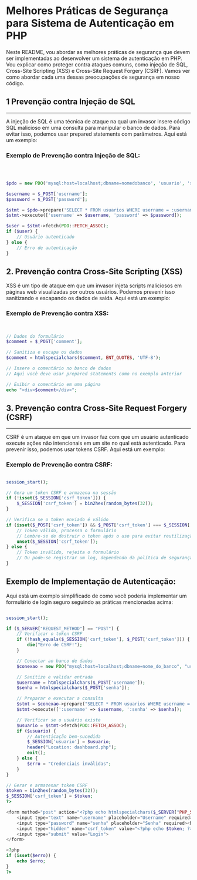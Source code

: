   

Melhores Práticas de Segurança para Sistema de Autenticação em PHP
==========================================================================

  

Neste README, vou abordar as melhores práticas de segurança que devem ser implementadas ao desenvolver um sistema de autenticação em PHP. Vou explicar como proteger contra ataques comuns, como injeção de SQL, Cross-Site Scripting (XSS) e Cross-Site Request Forgery (CSRF). Vamos ver como abordar cada uma dessas preocupações de segurança em nosso código.

  

## 1 Prevenção contra Injeção de SQL
-----------------------------------

  

A injeção de SQL é uma técnica de ataque na qual um invasor insere código SQL malicioso em uma consulta para manipular o banco de dados. Para evitar isso, podemos usar prepared statements com parâmetros. Aqui está um exemplo:

  

### Exemplo de Prevenção contra Injeção de SQL:

  

```php

  

$pdo = new PDO('mysql:host=localhost;dbname=nomedobanco', 'usuario', 'senha');

$username = $_POST['username'];
$password = $_POST['password'];

$stmt = $pdo->prepare('SELECT * FROM usuarios WHERE username = :username AND password = :password');
$stmt->execute(['username' => $username, 'password' => $password]);

$user = $stmt->fetch(PDO::FETCH_ASSOC);
if ($user) {
    // Usuário autenticado
} else {
    // Erro de autenticação
}
```
  

## 2. Prevenção contra Cross-Site Scripting (XSS)


  

XSS é um tipo de ataque em que um invasor injeta scripts maliciosos em páginas web visualizadas por outros usuários. Podemos prevenir isso sanitizando e escapando os dados de saída. Aqui está um exemplo:

  

### Exemplo de Prevenção contra XSS:

  

```php

  
// Dados do formulário
$comment = $_POST['comment'];

// Sanitiza e escapa os dados
$comment = htmlspecialchars($comment, ENT_QUOTES, 'UTF-8');

// Insere o comentário no banco de dados
// Aqui você deve usar prepared statements como no exemplo anterior

// Exibir o comentário em uma página
echo "<div>$comment</div>";

```

## 3. Prevenção contra Cross-Site Request Forgery (CSRF)
------------------------------------------------------

  

CSRF é um ataque em que um invasor faz com que um usuário autenticado execute ações não intencionais em um site no qual está autenticado. Para prevenir isso, podemos usar tokens CSRF. Aqui está um exemplo:

  

### Exemplo de Prevenção contra CSRF:

  

```php

session_start();

// Gera um token CSRF e armazena na sessão
if (!isset($_SESSION['csrf_token'])) {
    $_SESSION['csrf_token'] = bin2hex(random_bytes(32));
}

// Verifica se o token enviado é válido
if (isset($_POST['csrf_token']) && $_POST['csrf_token'] === $_SESSION['csrf_token']) {
    // Token válido, processa o formulário
    // Lembre-se de destruir o token após o uso para evitar reutilização
    unset($_SESSION['csrf_token']);
} else {
    // Token inválido, rejeita o formulário
    // Ou pode-se registrar um log, dependendo da política de segurança
}

```
## Exemplo de Implementação de Autenticação:

Aqui está um exemplo simplificado de como você poderia implementar um formulário de login seguro seguindo as práticas mencionadas acima:


```php

session_start();

if ($_SERVER["REQUEST_METHOD"] == "POST") {
    // Verificar o token CSRF
    if (!hash_equals($_SESSION['csrf_token'], $_POST['csrf_token'])) {
        die("Erro de CSRF!");
    }

    // Conectar ao banco de dados
    $conexao = new PDO("mysql:host=localhost;dbname=nome_do_banco", "usuario", "senha");

    // Sanitize e validar entrada
    $username = htmlspecialchars($_POST['username']);
    $senha = htmlspecialchars($_POST['senha']);

    // Preparar e executar a consulta
    $stmt = $conexao->prepare("SELECT * FROM usuarios WHERE username = :username AND senha = :senha");
    $stmt->execute([':username' => $username, ':senha' => $senha]);

    // Verificar se o usuário existe
    $usuario = $stmt->fetch(PDO::FETCH_ASSOC);
    if ($usuario) {
        // Autenticação bem-sucedida
        $_SESSION['usuario'] = $usuario;
        header("Location: dashboard.php");
        exit();
    } else {
        $erro = "Credenciais inválidas";
    }
}

// Gerar e armazenar token CSRF
$token = bin2hex(random_bytes(32));
$_SESSION['csrf_token'] = $token;
?>

<form method="post" action="<?php echo htmlspecialchars($_SERVER["PHP_SELF"]); ?>">
    <input type="text" name="username" placeholder="Username" required><br>
    <input type="password" name="senha" placeholder="Senha" required><br>
    <input type="hidden" name="csrf_token" value="<?php echo $token; ?>">
    <input type="submit" value="Login">
</form>

<?php
if (isset($erro)) {
    echo $erro;
}
?>
```

